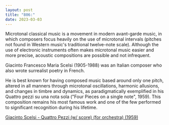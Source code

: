 ```yaml
---
layout: post
title: "806:"
date: 2023-03-03
---
```


Microtonal classical music is a movement in modern avant-garde music, in which composers focus heavily on the use of microtonal intervals (pitches not found in Western music's traditional twelve-note scale). Although the use of electronic instruments often makes microtonal music easier and more precise, acoustic compositions are possible and not infrequent.

Giacinto Francesco Maria Scelsi (1905-1988) was an Italian composer who also wrote surrealist poetry in French.

He is best known for having composed music based around only one pitch, altered in all manners through microtonal oscillations, harmonic allusions, and changes in timbre and dynamics, as paradigmatically exemplified in his Quattro pezzi su una nota sola ("Four Pieces on a single note", 1959). This composition remains his most famous work and one of the few performed to significant recognition during his lifetime.

[Giacinto Scelsi \- Quattro Pezzi (w/ score) (for orchestra) (1959)](https://youtu.be/MfTjz6emd7c)
